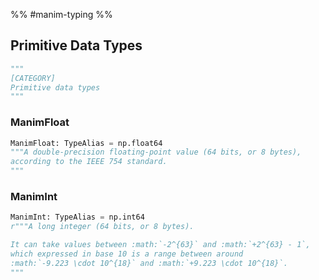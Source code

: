
%% #manim-typing %%

## Primitive Data Types

```python
"""
[CATEGORY]
Primitive data types
"""
```

### ManimFloat

```python
ManimFloat: TypeAlias = np.float64
"""A double-precision floating-point value (64 bits, or 8 bytes),
according to the IEEE 754 standard.
"""
```

### ManimInt

```python
ManimInt: TypeAlias = np.int64
r"""A long integer (64 bits, or 8 bytes).

It can take values between :math:`-2^{63}` and :math:`+2^{63} - 1`,
which expressed in base 10 is a range between around
:math:`-9.223 \cdot 10^{18}` and :math:`+9.223 \cdot 10^{18}`.
"""
```


